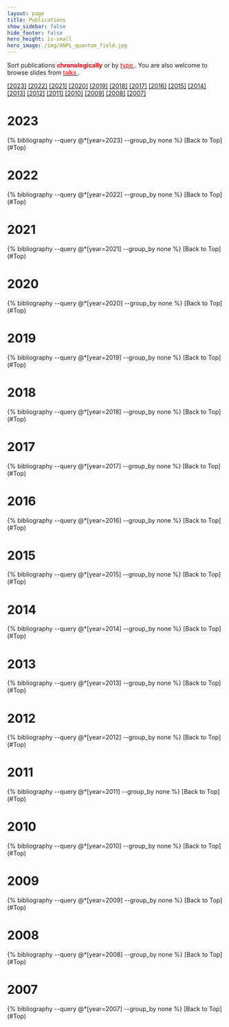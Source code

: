 ```yaml
---
layout: page
title: Publications
show_sidebar: false
hide_footer: false
hero_height: is-small
hero_image: /img/ANPL_quantum_field.jpg 
---
```


<style>
.csl-block {
    font-size: 16px;
}
.csl-title, .csl-author, .csl-event, .csl-editor, .csl-venue {
    display: block;
    position: relative;
    font-size: 16px;
}

.csl-title b {
    font-weight: 600;
}

.csl-content {
    display: inline-block;
    vertical-align: top;
    padding-left: 20px;
}

.bibliography {
   list-style-type: none;
}
</style>


<div id="Top"></div>



Sort publications <span style="color:red">
<b>chronologically</b>
</span> or by [<span style="color:red">
type
</span>](https://anpl-technion.github.io/publications_by_type/). You are also welcome to browse slides from [<span style="color:red">
talks
</span>](https://anpl-technion.github.io/talks).

[[2023]](#2023) [[2022]](#2022) [[2021]](#2021) [[2020]](#2020) [[2019]](#2019) [[2018]](#2018) [[2017]](#2017) [[2016]](#2016) [[2015]](#2015) [[2014]](#2014) [[2013]](#2013) [[2012]](#2012) [[2011]](#2011) [[2010]](#2010) [[2009]](#2009) [[2008]](#2008) [[2007]](#2007)


# 2023
<div id="2023"></div>
{% bibliography --query @*[year=2023] --group_by none %}
[Back to Top](#Top)

# 2022
<div id="2022"></div>
{% bibliography --query @*[year=2022] --group_by none %}
[Back to Top](#Top)

# 2021
<div id="2021"></div>
{% bibliography --query @*[year=2021] --group_by none %}
[Back to Top](#Top)

# 2020
<div id="2020"></div>
{% bibliography --query @*[year=2020] --group_by none %}
[Back to Top](#Top)

# 2019
<div id="2019"></div>
{% bibliography --query @*[year=2019] --group_by none %}
[Back to Top](#Top)

# 2018
<div id="2018"></div>
{% bibliography --query @*[year=2018] --group_by none %}
[Back to Top](#Top)

# 2017
<div id="2017"></div>
{% bibliography --query @*[year=2017] --group_by none %}
[Back to Top](#Top)

# 2016
<div id="2016"></div>
{% bibliography --query @*[year=2016] --group_by none %}
[Back to Top](#Top)

# 2015
<div id="2015"></div>
{% bibliography --query @*[year=2015] --group_by none %}
[Back to Top](#Top)

# 2014
<div id="2014"></div>
{% bibliography --query @*[year=2014] --group_by none %}
[Back to Top](#Top)

# 2013
<div id="2013"></div>
{% bibliography --query @*[year=2013] --group_by none %}
[Back to Top](#Top)

# 2012
<div id="2012"></div>
{% bibliography --query @*[year=2012] --group_by none %}
[Back to Top](#Top)

# 2011
<div id="2011"></div>
{% bibliography --query @*[year=2011] --group_by none %}
[Back to Top](#Top)

# 2010
<div id="2010"></div>
{% bibliography --query @*[year=2010] --group_by none %}
[Back to Top](#Top)

# 2009
<div id="2009"></div>
{% bibliography --query @*[year=2009] --group_by none %}
[Back to Top](#Top)

# 2008
<div id="2008"></div>
{% bibliography --query @*[year=2008] --group_by none %}
[Back to Top](#Top)

# 2007
<div id="2007"></div>
{% bibliography --query @*[year=2007] --group_by none %}
[Back to Top](#Top)